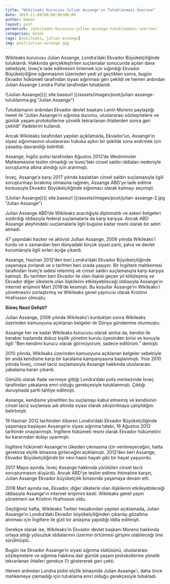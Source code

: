 ```yaml
---
title: "Wikileaks Kurucusu Julian Assange'ın Tutuklanması Üzerine"
date: 2019-11-04T00:00:00+00:00
author: Hakan
layout: post
permalink: /wikileaks-kurucusu-julian-assange-tutuklanmasi-uzerine/
categories: Genel
tags: [wikileaks, julian assange]
img: post/julian-assange.jpg
---
```

Wikileaks kurucusu Julian Assange, Londra’daki Ekvador Büyükelçiliğinde tutuklandı. Hakkında gerçekleştirilen suçlamalar sonucunda açılan dava sebebiyle, İsveç’e iade edilmesini önlemek için sığındığı Ekvador Büyükelçiliğine sığınmasının üzerinden yedi yıl geçtikten sonra, bugün Ekvador hükümeti tarafından siyasi sığınması geri çekildi ve hemen ardından Julian Assange Londra Polisi tarafından tutuklandı.

![Julian Assange]({{ site.baseurl }}/assets/images/post/julian-assange-tutuklanma.jpg "Julian Assange")


Tutuklamanın ardından Ekvador devlet başkanı Lenín Moreno paylaştığı tweet ile “Julian Assange’ın sığınma durumu, uluslararası sözleşmelere ve günlük yaşam protokollerine yönelik tekrarlanan ihlallerden sonra geri çekildi” ifadelerini kullandı.

Ancak Wikileaks tarafından yapılan açıklamada, Ekvador’un, Assange’ın siyasi sığınmasının uluslararası hukuka aykırı bir şekilde sona erdirmek için yasadışı davrandığı belirtildi.

Assange, İngiliz polisi tarafından Ağustos 2012’de Westminster Mahkemesine teslim olmadığı ve İsveç’teki cinsel saldırı iddiaları nedeniyle soruşturma altına alındığı için aranmıştı.

İsveç, Assange’a karşı 2017 yılında başlatılan cinsel saldırı suçlamasıyla ilgili soruşturmayı bırakmış olmasına rağmen, Assange ABD’ye iade edilme korkusuyla Ekvador Büyükelçiliğinde sığınmacı olarak kalmayı seçmişti.

![Julian Assange]({{ site.baseurl }}/assets/images/post/julian-assange-2.jpg "Julian Assange")

Julian Assange ABD’de Wikileaks aracılığıyla diplomatik ve askeri belgeleri sızdırdığı iddiasıyla federal suçlamalarla da karşı karşıya. Ancak ABD Assange aleyhindeki suçlamalarla ilgili bugüne kadar resmi olarak bir adım atmadı.

47 yaşındaki hacker ve aktivist Jullian Assange, 2006 yılında Wikileaks’i kurdu ve o zamandan beri dünyadaki birçok siyasi parti, şahıs ve devlet kurumlarıyla ilgili sırları açığa çıkardı.

Assange, Haziran 2012’den beri Londra’daki Ekvador Büyükelçiliğinde yaşamaya zorlandı ve o tarihten beri orada yaşıyor. Bir İngiltere mahkemesi tarafından İsveç’e iadesi istenmiş ve cinsel saldırı suçlamasıyla karşı karşıya kalmıştı. Bu tarihten beri Ekvador ile olan ilişkisi geçen yıl kötüleşmiş ve Ekvador diğer ülkelerle olan ilişkilerini etkileyebileceği iddiasıyla Assange’ın internet erişimini Mart 2018’de kesmişti. Bu koşullar Assange’ın Wikileaks’i yönetmesini zorlaştırmış ve Wikileaks genel yayıncısı olarak Kristinn Hrafnsson olmuştu.

**Süreç Nasıl Gelişti?**

Julian Assange, 2006 yılında Wikileaks’i kurduktan sonra Wikileaks üzerinden kamuoyuna açıklanan belgeler ile Dünya gündemine oturmuştu.

Assange her ne kadar Wikileaks kurucusu olarak anılsa da, kendisi ile beraber toplamda dokuz kişilik yönetim kurulu üyesinden birisi ve konuyla ilgili “Ben kendimi kurucu olarak görmüyorum, sadece editörüm.” demişti.

2010 yılında, Wikileaks üzerinden kamuoyuna açıklanan belgeler sebebiyle bir anda kendisine karşı bir karalama kampanyasına başlanmıştı. Yine 2010 yılında İsveç, cinsel taciz suçlamasıyla Assange hakkında uluslararası yakalama kararı çıkardı.

Gönüllü olarak ifade vermeye gittiği Londra’daki polis merkezinde İsveç tarafından yakalama emri olduğu gerekçesiyle tutuklanmıştı. Çıktığı duruşmada şartlı tahliye edilmişti.

Assange, kendisine yöneltilen bu suçlamayı kabul etmemiş ve kendisinin cinsel taciz suçlaması adı altında siyasi olarak sıkıştırılmaya çalışıldığını belirtmişti.

19 Haziran 2012 tarihinden itibaren Londra’daki Ekvador Büyükelçiliğinde yaşamaya başlayan Assange’ın siyasi sığınma talebi, 16 Ağustos 2012 tarihinde onaylanmıştı. İngiltere hükümeti resmi olarak Ekvador hükümetini bu kararından dolayı uyarmıştı.

İngiltere hükümeti Assange’ın ülkeden çıkmasına izin verilmeyeceğini, hatta gerekirse elçilik binasına girileceğini açıklamıştı. 2012’den beri Assange, Ekvador Büyükelçiliğinde bir nevi hapis hayatı gibi bir hayat yaşıyordu.

2017 Mayıs ayında, İsveç Assange hakkında yürütülen cinsel taciz soruşturmasını düşürdü. Ancak ABD’ye teslim edilme ihtimaline karşın, Julian Assange Ekvador büyükelçilik binasında yaşamaya devam etti.

2018 Mart ayında ise, Ekvador, diğer ülkelerle olan ilişkilerini etkileyebileceği iddiasıyla Assange’ın internet erişimini kesti. Wikileaks genel yayın yönetmeni ise Kristinn Hrafnsson oldu.

Geçtiğimiz hafta, Wikileaks Twitter hesabından yapılan açıklamada, Julian Assange’ın Londra’daki Ekvador büyükelçiliğinden çıkarılıp gözaltına alınması için İngiltere ile gizli bir anlaşma yapıldığı iddia edilmişti.

Gerekçe olarak ise, Wikileaks’in Ekvador devlet başkanı Moreno hakkında ortaya attığı yolsuzluk iddialarının üzerinin örtülmesi girişimi olabileceği öne sürülmüştü.

Bugün ise Ekvador Assange’ın siyasi sığınma statüsünü, uluslararası sözleşmelere ve sığınma hakkına dair günlük yaşam protokollerine yönelik tekrarlanan ihlalleri gerekçe (!) göstererek geri çekti.

Hemen ardından Londra polisi elçilik binasında Julian Assange’ı, daha önce mahkemeye çıkmadığı için tutuklama emri olduğu gerekçesiyle tutukladı.